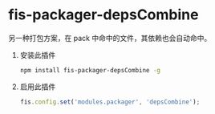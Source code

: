 fis-packager-depsCombine
====================================

另一种打包方案，在 pack 中命中的文件，其依赖也会自动命中。

1. 安装此插件

    ```bash
    npm install fis-packager-depsCombine -g
    ```
2. 启用此插件

    ```javascript
    fis.config.set('modules.packager', 'depsCombine');
    ```